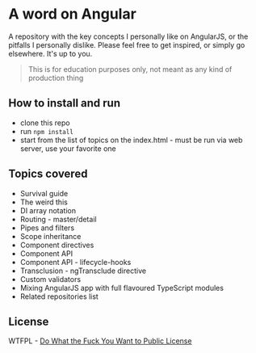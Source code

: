 # A word on Angular

A repository with the key concepts I personally like on AngularJS, or the pitfalls I personally dislike. Please feel free 
to get inspired, or simply go elsewhere. It's up to you.

> This is for education purposes only, not meant as any kind of production thing

## How to install and run

* clone this repo
* run `npm install`
* start from the list of topics on the index.html - must be run via web server, use your favorite one

## Topics covered

* Survival guide
* The weird this
* DI array notation
* Routing - master/detail
* Pipes and filters
* Scope inheritance
* Component directives
* Component API
* Component API - lifecycle-hooks
* Transclusion - ngTransclude directive
* Custom validators
* Mixing AngularJS app with full flavoured TypeScript modules
* Related repositories list

## License
WTFPL - [Do What the Fuck You Want to Public License](http://www.wtfpl.net/)

